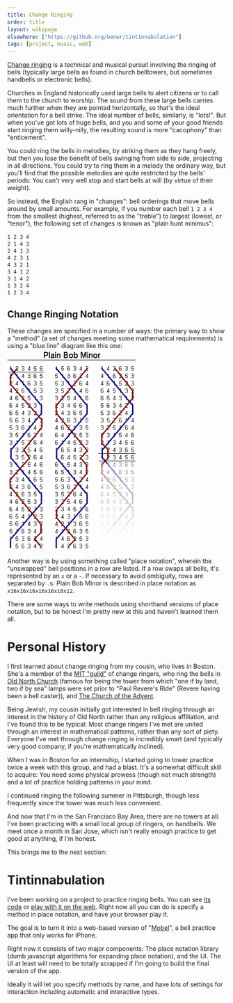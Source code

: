 ```yaml
---
title: Change Ringing
order: title
layout: wikipage
elsewhere: ["https://github.org/benwr/tintinnabulation"]
tags: [project, music, web]
---
```


[Change ringing](https://en.wikipedia.org/wiki/Change_ringing) is a
technical and musical pursuit involving the ringing of bells (typically
large bells as found in church belltowers, but sometimes handbells
or electronic bells).

Churches in England historically used large bells to alert citizens or
to call them to the church to worship. The sound from these large bells carries
much further when they are pointed horizontally, so that's the ideal
orientation for a bell strike. The ideal number of bells, similarly, is "lots!".
But when you've got lots of huge bells, and you and some of your good friends start
ringing them willy-nilly, the resulting sound is more "cacophony" than
"enticement".

You could ring the bells in melodies, by striking them as they hang freely, but
then you lose the benefit of bells swinging from side to side, projecting in
all directions. You could *try* to ring them in a melody the ordinary way,
but you'll find that the possible melodies are quite restricted by the bells'
periods: You can't very well stop and start bells at will (by virtue of their
weight).

So instead, the English rang in "changes": bell orderings that move bells
around by small amounts. For example, if you number each bell `1 2 3 4` from
the smallest (highest, referred to as the "treble") to largest (lowest, or
"tenor"), the following set of changes is known as "plain hunt minimus":

```
1 2 3 4
2 1 4 3
2 4 1 3
4 2 3 1
4 3 2 1
3 4 1 2
3 1 4 2
1 3 2 4
1 2 3 4
```

## Change Ringing Notation

These changes are specified in a number of ways: the primary way to
show a "method" (a set of changes meeting some mathematical requirements)
is using a "blue line" diagram like this one:
![The method diagram for Plain Bob Minor](plain_bob.png)

Another way is by using something called "place notation", wherein
the "unswapped" bell positions in a row are listed. If a row swaps
all bells, it's represented by an `x` or a `-`. If necessary to avoid
ambiguity, rows are separated by `.`s:
Plain Bob Minor is described in place notation as `x16x16x16x16x16x16x12`.

There are some ways to write methods using shorthand versions of place notation,
but to be honest I'm pretty new at this and haven't learned them all.

# Personal History

I first learned about change ringing from my cousin, who lives in Boston.
She's a member of the [MIT "guild"](http://bellringers.scripts.mit.edu/www/)
of change ringers, who ring the bells in
[Old North Church](http://oldnorth.com/) (famous for being the tower
from which "one if by land, two if by sea" lamps were set prior to
"Paul Revere's Ride" (Revere having been a bell caster)), and
[The Church of the Advent](http://www.theadventboston.org/).

Being Jewish, my cousin initially got interested in bell ringing through
an interest in the history of Old North rather than any religious affiliation,
and I've found this to be typical: Most change ringers I've met are united
through an interest in mathematical patterns, rather than any sort of
piety. Everyone I've met through change ringing is incredibly smart (and
typically very good company, if you're mathematically inclined).

When I was in Boston for an internship, I started going to tower practice
twice a week with this group, and had a blast. It's a somewhat difficult
skill to acquire: You need some physical prowess (though not much strength)
and a lot of practice holding patterns in your mind.

I continued ringing the following summer in Pittsburgh, though less
frequently since the tower was much less convenient.

And now that I'm in the San Francisco Bay Area, there are no towers at all.
I've been practicing with a small local group of ringers, on handbells. We meet
once a month in San Jose, which isn't really enough practice to get good at
anything, if I'm honest.

This brings me to the next section:

# Tintinnabulation

I've been working on a project to practice ringing bells. You can
see [its code](https://github.com/benwr/tintinnabulation) or [play
with it on the web](http://benwr.net/tintinnabulation). Right now
all you can do is specify a method in place notation, and have
your browser play it.

The goal is to turn it into a web-based version of
"[Mobel](https://itunes.apple.com/us/app/mobel-bell-ringing-simulator/id398901131?mt=8)",
a bell practice app that only works for iPhone.

Right now it consists of two major components: The place notation
library (dumb javascript algorithms for expanding place notation),
and the UI. The UI at least will need to be totally scrapped
if I'm going to build the final version of the app.

Ideally it will let you specify methods by name, and have lots
of settings for interaction including automatic and interactive
types.
